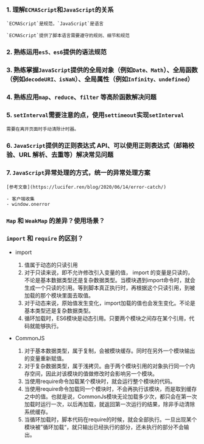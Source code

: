 ### 1. 理解`ECMAScript`和`JavaScript`的关系

    `ECMAScript`是规范，`JavaScript`是语言

    `ECMAScript`提供了脚本语言需要遵守的规则、细节和规范

### 2. 熟练运用`es5、es6`提供的语法规范

### 3. 熟练掌握`JavaScript`提供的全局对象（例如`Date、Math`）、全局函数（例如`decodeURI、isNaN`）、全局属性（例如`Infinity、undefined`）

### 4. 熟练应用`map`、`reduce`、`filter` 等高阶函数解决问题

### 5. `setInterval`需要注意的点，使用`settimeout`实现`setInterval`

    需要在离开页面时手动清除计时器。

### 6. `JavaScript`提供的正则表达式 API、可以使用正则表达式（邮箱校验、URL 解析、去重等）解决常见问题

### 7. `JavaScript`异常处理的方式，统一的异常处理方案

    [参考文章](https://lucifer.ren/blog/2020/06/14/error-catch/)

    - 客户端收集
    - window.onerror
### `Map` 和 `WeakMap` 的差异？使用场景？

### `import` 和 `require` 的区别？
- import
  
  1. 值属于动态的只读引用
  2. 对于只读来说，即不允许修改引入变量的值， import 的变量是只读的，不论是基本数据类型还是复杂数据类型。当模块遇到import命令时，就会生成一个只读的引用。等到脚本真正执行时，再根据这个只读引用，到被加载的那个模块里面去取值。
  3. 对于动态来说，原始值发生变化，import加载的值也会发生变化。不论是基本类型还是复杂数据类型。
  4. 循环加载时，ES6模块是动态引用。只要两个模块之间存在某个引用，代码就能够执行。
- CommonJS
  1. 对于基本数据类型，属于复制，会被模块缓存。同时在另外一个模块输出的变量重新赋值。
  2. 对于复杂数据类型，属于浅拷贝。由于两个模块引用的对象执行同一个内存空间，因此对该模块的值做修改时会影响另一个模块。
  3. 当使用require命令加载某个模块时，就会运行整个模块的代码。
  4. 当使用require命令加载同一个模块时，不会再执行该模块，而是取到缓存之中的值。也就是说，CommonJs模块无论加载多少次，都只会在第一次加载时运行一次，以后再加载，就返回第一次运行的结果，除非手动清除系统缓存。
  5. 当循环加载时，脚本代码在require的时候，就会全部执行。一旦出现某个模块被”循环加载“，就只输出已经执行的部分，还未执行的部分不会输出。 
